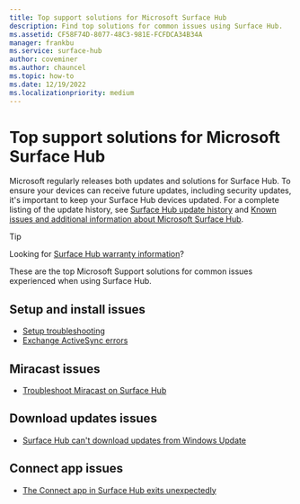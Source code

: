 ```yaml
---
title: Top support solutions for Microsoft Surface Hub
description: Find top solutions for common issues using Surface Hub.
ms.assetid: CF58F74D-8077-48C3-981E-FCFDCA34B34A
manager: frankbu
ms.service: surface-hub
author: coveminer
ms.author: chauncel
ms.topic: how-to
ms.date: 12/19/2022
ms.localizationpriority: medium
---
```


# Top support solutions for Microsoft Surface Hub

Microsoft regularly releases both updates and solutions for Surface Hub. To ensure your devices can receive future updates, including security updates, it's important to keep your Surface Hub devices updated. For a complete listing of the update history, see [Surface Hub update history](/surface-hub/surface-hub-update-history) and [Known issues and additional information about Microsoft Surface Hub](https://support.microsoft.com/help/4025643).

>[!TIP]
>Looking for [Surface Hub warranty information](https://support.microsoft.com/help/4040687/surface-surface-documents)?

These are the top Microsoft Support solutions for common issues experienced when using Surface Hub.

## Setup and install issues

- [Setup troubleshooting](troubleshoot-surface-hub.md#setup-troubleshooting)
- [Exchange ActiveSync errors](troubleshoot-surface-hub.md#exchange-activesync-errors)

## Miracast issues

- [Troubleshoot Miracast on Surface Hub](miracast-troubleshooting.md)
 
## Download updates issues

- [Surface Hub can't download updates from Windows Update](https://support.microsoft.com/help/3191418/surface-hub-can-t-download-updates-from-windows-update)

## Connect app issues

- [The Connect app in Surface Hub exits unexpectedly](https://support.microsoft.com/help/3157417/the-connect-app-in-surface-hub-exits-unexpectedly)
